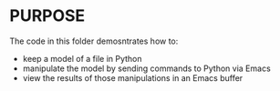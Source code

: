 # PURPOSE

The code in this folder demosntrates how to:

* keep a model of a file in Python
* manipulate the model by sending commands to Python via Emacs
* view the results of those manipulations in an Emacs buffer
